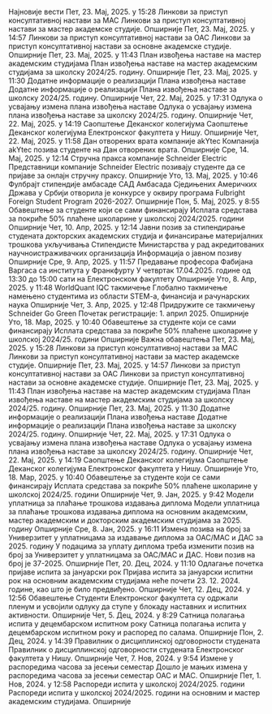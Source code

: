 Најновије вести
Пет, 23. Мај, 2025. у 15:28
Линкови за приступ консултативној настави за МАС
Линкови за приступ консултативној настави за мастер академске студије.
Опширније
Пет, 23. Мај, 2025. у 14:57
Линкови за приступ консултативној настави за ОАС
Линкови за приступ консултативној настави за основне академске студије.
Опширније
Пет, 23. Мај, 2025. у 11:43
План извођења наставе на мастер академским студијама
План извођења наставе на мастер академским студијама за школску 2024/25. годину.
Опширније
Пет, 23. Мај, 2025. у 11:30
Додатне информације о реализацији Плана извођења наставе
Додатне информације о реализацији Плана извођења наставе за школску 2024/25. годину.
Опширније
Чет, 22. Мај, 2025. у 17:31
Одлука о усвајању измена плана извођења наставе
Одлука о усвајању измена плана извођења наставе за школску 2024/25. годину.
Опширније
Чет, 22. Мај, 2025. у 14:19
Саопштење Деканског колегијума
Саопштење Деканског колегијума Електронског факултета у Нишу.
Опширније
Чет, 22. Мај, 2025. у 11:58
Дан отворених врата компаније akYtec
Компанија akYtec позива студенте на Дан отворених врата.
Опширније
Сре, 14. Мај, 2025. у 12:14
Стручна пракса компаније Schneider Electric
Представници компаније Schneider Electric позивају студенте да се пријаве за онлајн стручну праксу.
Опширније
Уто, 13. Мај, 2025. у 10:46
Фулбрајт стипендије амбасаде САД
Амбасада Сједињених Америчких Држава у Србији отворила је конкурсе у оквиру програма Fulbright Foreign Student Program 2026-2027.
Опширније
Пон, 5. Мај, 2025. у 8:55
Обавештење за студенте који се сами финансирају
Исплата средстава за покриће 50% плаћене школарине у школској 2024/2025. години
Опширније
Чет, 10. Апр, 2025. у 12:14
Јавни позив за стипендирање студената докторских академских студија и финансирање материјалних трошкова укључивања Стипендисте Министарства у рад акредитованих научноистраживачких организација
Информација о јавном позиву
Опширније
Сре, 9. Апр, 2025. у 11:57
Предавање професора Фабијана Варгаса са института у Франкфурту
У четвртак 17.04.2025. године од 13:30 до 15:00 сати на Електронском факултету
Опширније
Уто, 8. Апр, 2025. у 11:48
WorldQuant IQC такмичење
Глобално такмичење намењено студентима из области STEM-a, финансија и рачунарских наука
Опширније
Чет, 3. Апр, 2025. у 12:48
Придружите се такмичењу Schneider Go Green
Почетак регистрације: 1. април 2025.
Опширније
Уто, 18. Мар, 2025. у 10:40
Обавештење за студенте који се сами финансирају
Исплата средстава за покриће 50% плаћене школарине у школској 2024/25. години
Опширније
Важна обавештења
Пет, 23. Мај, 2025. у 15:28
Линкови за приступ консултативној настави за МАС
Линкови за приступ консултативној настави за мастер академске студије.
Опширније
Пет, 23. Мај, 2025. у 14:57
Линкови за приступ консултативној настави за ОАС
Линкови за приступ консултативној настави за основне академске студије.
Опширније
Пет, 23. Мај, 2025. у 11:43
План извођења наставе на мастер академским студијама
План извођења наставе на мастер академским студијама за школску 2024/25. годину.
Опширније
Пет, 23. Мај, 2025. у 11:30
Додатне информације о реализацији Плана извођења наставе
Додатне информације о реализацији Плана извођења наставе за школску 2024/25. годину.
Опширније
Чет, 22. Мај, 2025. у 17:31
Одлука о усвајању измена плана извођења наставе
Одлука о усвајању измена плана извођења наставе за школску 2024/25. годину.
Опширније
Чет, 22. Мај, 2025. у 14:19
Саопштење Деканског колегијума
Саопштење Деканског колегијума Електронског факултета у Нишу.
Опширније
Уто, 18. Мар, 2025. у 10:40
Обавештење за студенте који се сами финансирају
Исплата средстава за покриће 50% плаћене школарине у школској 2024/25. години
Опширније
Чет, 9. Јан, 2025. у 9:42
Mодели уплатница за плаћање трошкова издавања диплома
Mодели уплатница за плаћање трошкова издавања диплома на основним академским, мастер академским и докторским академским студијама за 2025. годину
Опширније
Сре, 8. Јан, 2025. у 16:11
Измена позива на број за Универзитет у уплатницама за издавање диплома за ОАС/МАС и ДАС за 2025. годину
У подацима за уплату диплома треба изменити позив на број за Универзитет у уплатницама за ОАС/МАС и ДАС. Нови позив на број је 37-2025.
Опширније
Пет, 20. Дец, 2024. у 11:10
Одлагање почетка пријаве испита за јануарски рок
Пријава испита за јануарски испитни рок на основним академским студијама неће почети 23. 12. 2024. године, као што је било предвиђено.
Опширније
Чет, 12. Дец, 2024. у 12:56
Обавештење
Студенти Електронског факултета су одржали пленум и усвојили одлуку да ступе у блокаду наставних и испитних активности.
Опширније
Чет, 5. Дец, 2024. у 8:29
Сатница полагања испита у децембарском испитном року
Сатница полагања испита у децембарском испитном року и распоред по салама.
Опширније
Пон, 2. Дец, 2024. у 14:39
Правилник о дисциплинској одговорности студената
Правилник о дисциплинској одговорности студената Електронског факултета у Нишу.
Опширније
Чет, 7. Нов, 2024. у 9:54
Измене у распоредима часова за јесењи семестар
Дошло је мањих измена у распоредима часова за јесењи семестар ОАС и МАС.
Опширније
Пет, 1. Нов, 2024. у 12:58
Распореди испита у школској 2024/2025. години
Распореди испита у школској 2024/2025. години на основним и мастер академским студијама.
Опширније